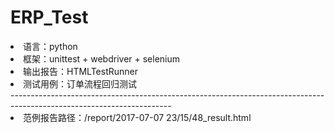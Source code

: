 # ERP_Test
<li>语言：python</li>
<li>框架：unittest + webdriver + selenium</li>
<li>输出报告：HTMLTestRunner</li>
<li>测试用例：订单流程回归测试</li>
----------------------------------------------------------------------------------------------------------------------
<li>范例报告路径：/report/2017-07-07 23/15/48_result.html</li>
